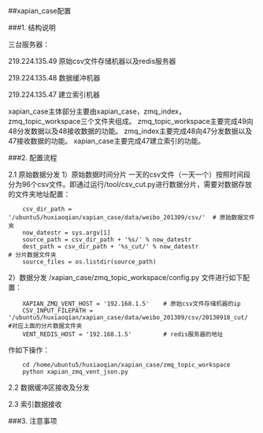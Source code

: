 ##xapian_case配置

###1. 结构说明

三台服务器：

219.224.135.49   原始csv文件存储机器以及redis服务器

219.224.135.48   数据缓冲机器

219.224.135.47   建立索引机器

xapian_case主体部分主要由xapian_case，zmq_index，zmq_topic_workspace三个文件夹组成。
zmq_topic_workspace主要完成49向48分发数据以及48接收数据的功能。
zmq_index主要完成48向47分发数据以及47接收数据的功能。
xapian_case主要完成47建立索引的功能。

###2. 配置流程

2.1 原始数据分发
1）原始数据时间分片
一天的csv文件（一天一个）按照时间段分为96个csv文件。即通过运行/tool/csv_cut.py进行数据分片，需要对数据存放的文件夹地址配置：
```
    csv_dir_path = '/ubuntu5/huxiaoqian/xapian_case/data/weibo_201309/csv/'  # 原始数据文件夹
    now_datestr = sys.argv[1]
    source_path = csv_dir_path + '%s/' % now_datestr
    dest_path = csv_dir_path + '%s_cut/' % now_datestr                       # 分片数据文件夹
    source_files = os.listdir(source_path)
```
2）数据分发
/xapian_case/zmq_topic_workspace/config.py 文件进行如下配置：
```
    XAPIAN_ZMQ_VENT_HOST = '192.168.1.5'    # 原始csv文件存储机器的ip
    CSV_INPUT_FILEPATH = '/ubuntu5/huxiaoqian/xapian_case/data/weibo_201309/csv/20130918_cut/   #对应上面的分片数据文件夹
    VENT_REDIS_HOST = '192.168.1.5'         # redis服务器的地址
```
作如下操作：
```
    cd /home/ubuntu5/huxiaoqian/xapian_case/zmq_topic_workspace
    python xapian_zmq_vent_json.py
```

2.2 数据缓冲区接收及分发

2.3 索引数据接收


###3. 注意事项
